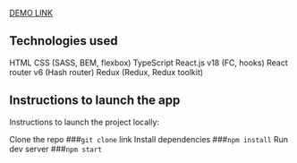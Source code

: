[DEMO LINK](https://vksazonov.github.io/dzen/)

## Technologies used

HTML
CSS (SASS, BEM, flexbox)
TypeScript
React.js v18 (FC, hooks)
React router v6 (Hash router)
Redux (Redux, Redux toolkit)

## Instructions to launch the app

Instructions to launch the project locally:

Clone the repo ###`git clone` link
Install dependencies ###`npm install`
Run dev server ###`npm start`
